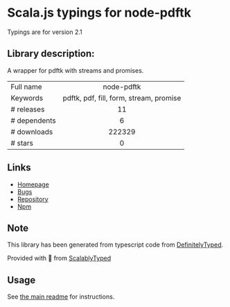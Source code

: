 
# Scala.js typings for node-pdftk

Typings are for version 2.1

## Library description:
A wrapper for pdftk with streams and promises.

|                    |                 |
| ------------------ | :-------------: |
| Full name          | node-pdftk |
| Keywords           | pdftk, pdf, fill, form, stream, promise |
| # releases         | 11 |
| # dependents       | 6 |
| # downloads        | 222329 |
| # stars            | 0 |

## Links
- [Homepage](https://github.com/jjwilly16/node-pdftk#readme)
- [Bugs](https://github.com/jjwilly16/node-pdftk/issues)
- [Repository](https://github.com/jjwilly16/node-pdftk)
- [Npm](https://www.npmjs.com/package/node-pdftk)
    


## Note
This library has been generated from typescript code from [DefinitelyTyped](https://definitelytyped.org).

Provided with :purple_heart: from [ScalablyTyped](https://github.com/oyvindberg/ScalablyTyped)

## Usage
See [the main readme](../../readme.md) for instructions.


